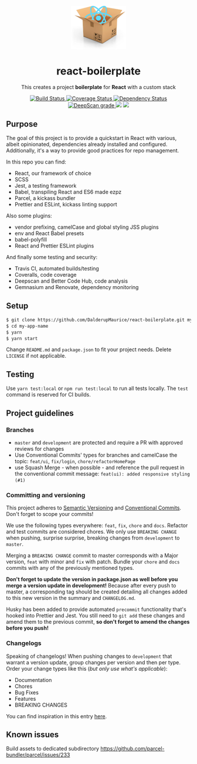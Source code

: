 <p align="center">
  <img src="./logo.png" width="150px" /> 
</p>

<h1 align="center">react-boilerplate</h1>

<p align="center">
  This creates a project <strong>boilerplate</strong> for <strong>React</strong> with a custom stack
</p>

<p align="center">
  <a href='https://travis-ci.org/DalderupMaurice/react-boilerplate?branch=master'>
    <img src='https://travis-ci.org/DalderupMaurice/react-boilerplate.svg?branch=master' alt='Build Status' />
  </a>
  <a href='https://coveralls.io/github/DalderupMaurice/react-boilerplate?branch=master'>
    <img src='https://coveralls.io/repos/github/DalderupMaurice/react-boilerplate/badge.svg?branch=master' alt='Coverage Status' />
  </a>
  <a href='https://gemnasium.com/github.com/DalderupMaurice/react-boilerplate'>
    <img src="https://gemnasium.com/badges/github.com/DalderupMaurice/react-boilerplate.svg" alt="Dependency Status" />
  </a>
  <a href="https://deepscan.io/dashboard#view=project&pid=xxx&bid=xxx">
    <img src="https://deepscan.io/api/projects/xxxx/branches/xxxx/badge/grade.svg" alt="DeepScan grade">
  </a>
  <img src='https://bettercodehub.com/edge/badge/DalderupMaurice/react-boilerplate?branch=master'>
  <a href='https://github.com/prettier/prettier'>
    <img src='https://img.shields.io/badge/code_style-prettier-ff69b4.svg?style=flat'>
  </a>
</p>

## Purpose
The goal of this project is to provide a quickstart in React with various, albeit opinionated, dependencies already installed and configured. Additionally, it's a way to provide good practices for repo management.

In this repo you can find:
* React, our framework of choice
* SCSS
* Jest, a testing framework
* Babel, transpiling React and ES6 made ezpz
* Parcel, a kickass bundler
* Prettier and ESLint, kickass linting support

Also some plugins:
* vendor prefixing, camelCase and global styling JSS plugins
* env and React Babel presets
* babel-polyfill
* React and Prettier ESLint plugins

And finally some testing and security:
* Travis CI, automated builds/testing
* Coveralls, code coverage
* Deepscan and Better Code Hub, code analysis
* Gemnasium and Renovate, dependency monitoring

## Setup
```bash
$ git clone https://github.com/DalderupMaurice/react-boilerplate.git my-app-name
$ cd my-app-name
$ yarn
$ yarn start
```

Change `README.md` and `package.json` to fit your project needs. Delete `LICENSE` if not applicable.

## Testing
Use `yarn test:local` or `npm run test:local` to run all tests locally. The `test` command is reserved for CI builds.


## Project guidelines
### Branches
* `master` and `development` are protected and require a PR with approved reviews for changes
* Use Conventional Commits' types for branches and camelCase the topic: `feat/ui`, `fix/login`, `chore/refactorHomePage`
* use Squash Merge - when possible - and reference the pull request in the conventional commit message: `feat(ui): added responsive styling (#1)`

### Committing and versioning
This project adheres to [Semantic Versioning](https://semver.org/) and [Conventional Commits](https://conventionalcommits.org/). Don't forget to scope your commits!

We use the following types everywhere: `feat`, `fix`, `chore` and `docs`. Refactor and test commits are considered chores. We only use `BREAKING CHANGE` when pushing, surprise surprise, breaking changes from `development` to `master`.

Merging a `BREAKING CHANGE` commit to master corresponds with a Major version, `feat` with minor and `fix` with patch. Bundle your `chore` and `docs` commits with any of the previously mentioned types.

**Don't forget to update the version in package.json as well before you merge a version update in development!** Because after every push to master, a corresponding tag should be created detailing all changes added to this new version in the summary and `CHANGELOG.md`.

Husky has been added to provide automated `precommit` functionality that's hooked into Prettier and Jest. You still need to `git add` these changes and amend them to the previous commit, **so don't forget to amend the changes before you push!**

### Changelogs
Speaking of changelogs! When pushing changes to `development` that warrant a version update, group changes per version and then per type. Order your change types like this (*but only use what's applicable*):
* Documentation
* Chores
* Bug Fixes
* Features
* BREAKING CHANGES

You can find inspiration in this entry [here](https://github.com/conventional-changelog/conventional-changelog/blob/master/packages/conventional-changelog/CHANGELOG.md#100-2016-02-05).

## Known issues
Build assets to dedicated subdirectory https://github.com/parcel-bundler/parcel/issues/233

